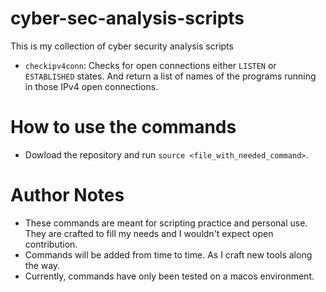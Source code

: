 # cyber-sec-analysis-scripts
This is my collection of cyber security analysis scripts

- `checkipv4conn`: Checks for open connections either `LISTEN` or `ESTABLISHED` states. And return a list of names of the programs running in those IPv4 open connections.

# How to use the commands

- Dowload the repository and run `source <file_with_needed_command>`.

# Author Notes

- These commands are meant for scripting practice and personal use. They are crafted to fill my needs and I wouldn't expect open contribution.
- Commands will be added from time to time. As I craft new tools along the way.
- Currently, commands have only been tested on a macos environment.
